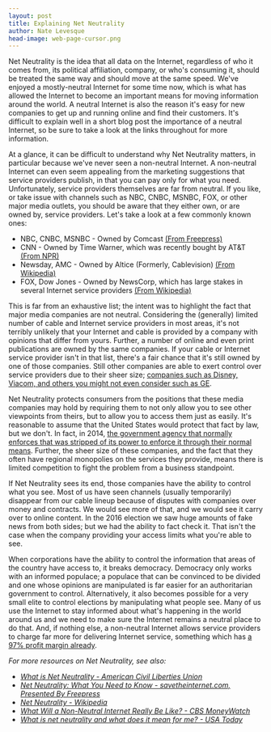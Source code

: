 ```yaml
---
layout: post
title: Explaining Net Neutrality
author: Nate Levesque
head-image: web-page-cursor.png
---
```


Net Neutrality is the idea that all data on the Internet, regardless of who it comes from, its political affiliation, company, or who's consuming it, should be treated the same way and should move at the same speed. We've enjoyed a mostly-neutral Internet for some time now, which is what has allowed the Internet to become an important means for moving information around the world. A neutral Internet is also the reason it's easy for new companies to get up and running online and find their customers. It's difficult to explain well in a short blog post the importance of a neutral Internet, so be sure to take a look at the links throughout for more information.

At a glance, it can be difficult to understand why Net Neutrality matters, in particular because we've never seen a non-neutral Internet. A non-neutral Internet can even seem appealing from the marketing suggestions that service providers publish, in that you can pay only for what you need. Unfortunately, service providers themselves are far from neutral. If you like, or take issue with channels such as NBC, CNBC, MSNBC, FOX, or other major media outlets, you should be aware that they either own, or are owned by, service providers. Let's take a look at a few commonly known ones:

* NBC, CNBC, MSNBC - Owned by Comcast [(From Freepress)](http://www.freepress.net/ownership/chart)
* CNN - Owned by Time Warner, which was recently bought by AT&T [(From NPR)](http://www.npr.org/sections/alltechconsidered/2016/10/28/499495517/big-media-companies-and-their-many-brands-in-one-chart)
* Newsday, AMC - Owned by Altice (Formerly, Cablevision) [(From Wikipedia)](https://en.wikipedia.org/wiki/Altice_USA)
* FOX, Dow Jones - Owned by NewsCorp, which has large stakes in several Internet service providers [(From Wikipedia)](https://en.wikipedia.org/wiki/List_of_assets_owned_by_News_Corp)

This is far from an exhaustive list; the intent was to highlight the fact that major media companies are not neutral. Considering the (generally) limited number of cable and Internet service providers in most areas, it's not terribly unlikely that your Internet and cable is provided by a company with opinions that differ from yours. Further, a number of online and even print publications are owned by the same companies. If your cable or Internet service provider isn't in that list, there's a fair chance that it's still owned by one of those companies. Still other companies are able to exert control over service providers due to their sheer size; [companies such as Disney, Viacom, and others you might not even consider such as GE](http://www.businessinsider.com/these-6-corporations-control-90-of-the-media-in-america-2012-6).

Net Neutrality protects consumers from the positions that these media companies may hold by requiring them to not only allow you to see other viewpoints from theirs, but to allow you to access them just as easily. It's reasonable to assume that the United States would protect that fact by law, but we don't. In fact, in 2014, [the government agency that normally enforces that was stripped of its power to enforce it through their normal means](http://www.internetsociety.org/publications/isp-column-april-2014-rip-net-neutrality). Further, the sheer size of these companies, and the fact that they often have regional monopolies on the services they provide, means there is limited competition to fight the problem from a business standpoint.

If Net Neutrality sees its end, those companies have the ability to control what you see. Most of us have seen channels (usually temporarily) disappear from our cable lineup because of disputes with companies over money and contracts. We would see more of that, and we would see it carry over to online content. In the 2016 election we saw huge amounts of fake news from both sides; but we had the ability to fact check it. That isn't the case when the company providing your access limits what you're able to see.

When corporations have the ability to control the information that areas of the country have access to, it breaks democracy. Democracy only works with an informed populace; a populace that can be convinced to be divided and one whose opinions are manipulated is far easier for an authoritarian government to control. Alternatively, it also becomes possible for a very small elite to control elections by manipulating what people see. Many of us use the Internet to stay informed about what's happening in the world around us and we need to make sure the Internet remains a neutral place to do that. And, if nothing else, a non-neutral Internet allows service providers to charge far more for delivering Internet service, something which has [a 97% profit margin already](https://www.technologyreview.com/s/510176/when-will-the-rest-of-us-get-google-fiber/).

_For more resources on Net Neutrality, see also:_

- _[What is Net Neutrality - American Civil Liberties Union](https://www.aclu.org/feature/what-net-neutrality)_
- _[Net Neutrality: What You Need to Know - savetheinternet.com, Presented By Freepress](http://www.savetheinternet.com/net-neutrality-what-you-need-know-now)_
- _[Net Neutrality - Wikipedia](https://en.wikipedia.org/wiki/Net_neutrality)_
- _[What Will a Non-Neutral Internet Really Be Like? - CBS MoneyWatch](http://www.cbsnews.com/news/what-will-a-non-neutral-net-really-be-like/)_
- _[What is net neutrality and what does it mean for me? - USA Today](http://www.usatoday.com/story/tech/2015/02/24/net-neutrality-what-is-it-guide/23237737/)_
